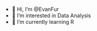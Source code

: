 - 👋 Hi, I’m @EvanFur
- 👀 I’m interested in Data Analysis
- 🌱 I’m currently learning R

<!---
EvanFur/EvanFur is a ✨ special ✨ repository because its `README.md` (this file) appears on your GitHub profile.
You can click the Preview link to take a look at your changes.
--->
